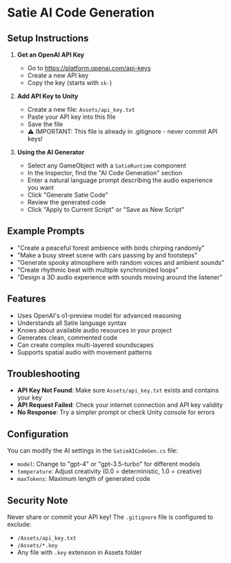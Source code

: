 # Satie AI Code Generation

## Setup Instructions

1. **Get an OpenAI API Key**
   - Go to https://platform.openai.com/api-keys
   - Create a new API key
   - Copy the key (starts with `sk-`)

2. **Add API Key to Unity**
   - Create a new file: `Assets/api_key.txt`
   - Paste your API key into this file
   - Save the file
   - ⚠️ IMPORTANT: This file is already in .gitignore - never commit API keys!

3. **Using the AI Generator**
   - Select any GameObject with a `SatieRuntime` component
   - In the Inspector, find the "AI Code Generation" section
   - Enter a natural language prompt describing the audio experience you want
   - Click "Generate Satie Code"
   - Review the generated code
   - Click "Apply to Current Script" or "Save as New Script"

## Example Prompts

- "Create a peaceful forest ambience with birds chirping randomly"
- "Make a busy street scene with cars passing by and footsteps"
- "Generate spooky atmosphere with random voices and ambient sounds"
- "Create rhythmic beat with multiple synchronized loops"
- "Design a 3D audio experience with sounds moving around the listener"

## Features

- Uses OpenAI's o1-preview model for advanced reasoning
- Understands all Satie language syntax
- Knows about available audio resources in your project
- Generates clean, commented code
- Can create complex multi-layered soundscapes
- Supports spatial audio with movement patterns

## Troubleshooting

- **API Key Not Found**: Make sure `Assets/api_key.txt` exists and contains your key
- **API Request Failed**: Check your internet connection and API key validity
- **No Response**: Try a simpler prompt or check Unity console for errors

## Configuration

You can modify the AI settings in the `SatieAICodeGen.cs` file:
- `model`: Change to "gpt-4" or "gpt-3.5-turbo" for different models
- `temperature`: Adjust creativity (0.0 = deterministic, 1.0 = creative)
- `maxTokens`: Maximum length of generated code

## Security Note

Never share or commit your API key! The `.gitignore` file is configured to exclude:
- `/Assets/api_key.txt`
- `/Assets/*.key`
- Any file with `.key` extension in Assets folder